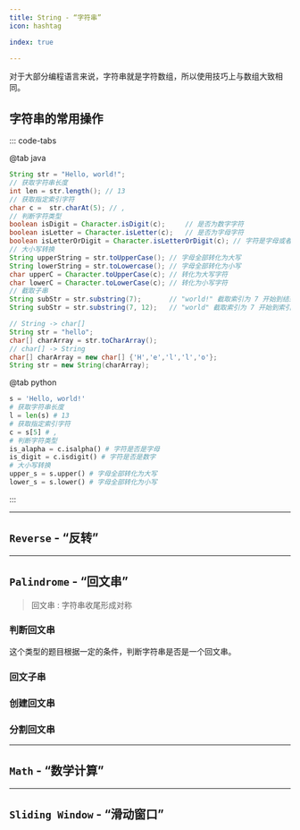 ```yaml
---
title: String - “字符串”
icon: hashtag

index: true

---
```


  对于大部分编程语言来说，字符串就是字符数组，所以使用技巧上与数组大致相同。

<!-- more -->

## 字符串的常用操作

::: code-tabs

@tab java
```java
String str = "Hello, world!";
// 获取字符串长度
int len = str.length(); // 13
// 获取指定索引字符
char c =  str.charAt(5); // ,
// 判断字符类型
boolean isDigit = Character.isDigit(c);     // 是否为数字字符
boolean isLetter = Character.isLetter(c);   // 是否为字母字符
boolean isLetterOrDigit = Character.isLetterOrDigit(c); // 字符是字母或者数字
// 大小写转换
String upperString = str.toUpperCase(); // 字母全部转化为大写
String lowerString = str.toLowercase(); // 字母全部转化为小写
char upperC = Character.toUpperCase(c); // 转化为大写字符
char lowerC = Character.toLowerCase(c); // 转化为小写字符
// 截取子串
String subStr = str.substring(7);       // "world!" 截取索引为 7 开始到结束
String subStr = str.substring(7, 12);   // "world" 截取索引为 7 开始到索引 12 (不包括)结束

// String -> char[]
String str = "hello";
char[] charArray = str.toCharArray();
// char[] -> String
char[] charArray = new char[] {'H','e','l','l','o'};
String str = new String(charArray);
```

@tab python
```py
s = 'Hello, world!'
# 获取字符串长度
l = len(s) # 13
# 获取指定索引字符
c = s[5] # ,
# 判断字符类型
is_alapha = c.isalpha() # 字符是否是字母
is_digit = c.isdigit() # 字符是否是数字
# 大小写转换
upper_s = s.upper() # 字母全部转化为大写
lower_s = s.lower() # 字母全部转化为小写
```

:::

------

## `Reverse` - “反转”

<!-- 反转字符串 -->
<!-- @include: @leetcode/problems/0x0300.md#0344 -->

<!-- 反转字符串中的元音字母 -->
<!-- @include: @leetcode/problems/0x0300.md#0345 -->

<!-- 反转字符串 II -->
<!-- @include: @leetcode/problems/0x0500.md#0541 -->

<!-- 反转字符串中的单词 III -->
<!-- @include: @leetcode/problems/0x0500.md#0577 -->

------

## `Palindrome` - “回文串”

> 回文串 : 字符串收尾形成对称

### 判断回文串

  这个类型的题目根据一定的条件，判断字符串是否是一个回文串。
  
<!-- 验证回文串 -->
<!-- @include: @leetcode/problems/0x0100.md#0125 -->

<!-- 验证回文串 II -->
<!-- @include: @leetcode/problems/0x0600.md#0680 -->

<!-- 分割两个字符串得到回文串 -->
<!-- @include: @leetcode/problems/0x1600.md#1616 -->

### 回文子串

<!-- 最长回文子串 -->
<!-- @include: @leetcode/problems/0x0000.md#0005 -->

<!-- 最短回文串 -->
<!-- @include: @leetcode/problems/0x0200.md#0214 -->

### 创建回文串



### 分割回文串

------

## `Math` - “数学计算”

<!-- 🟢 字符串相加 -->
<!-- @include: @leetcode/problems/0x0400.md#0415 -->

------

## `Sliding Window` - “滑动窗口”

<!-- 无重复字符的最长子串 -->
<!-- @include: @leetcode/problems/0x0000.md#0003 -->

<!-- 最小覆盖子串 -->
<!-- @include: @leetcode/problems/0x0000.md#0076 -->

<!-- 找到字符串中所有字母异位词 -->
<!-- @include: @leetcode/problems/0x0400.md#0438 -->

<!-- 字符串的排列 -->
<!-- @include: @leetcode/problems/0x0500.md#0567 -->
